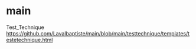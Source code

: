# main
Test_Technique
https://github.com/Lavalbaptiste/main/blob/main/testtechnique/templates/testetechnique.html
